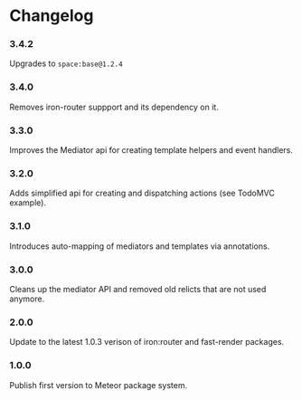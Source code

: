 Changelog
=========

### 3.4.2

Upgrades to `space:base@1.2.4`

### 3.4.0

Removes iron-router suppport and its dependency on it.

### 3.3.0

Improves the Mediator api for creating template helpers and event handlers.

### 3.2.0

Adds simplified api for creating and dispatching actions (see TodoMVC example).

### 3.1.0

Introduces auto-mapping of mediators and templates via annotations.

### 3.0.0

Cleans up the mediator API and removed old relicts that are not used anymore.

### 2.0.0

Update to the latest 1.0.3 verison of iron:router and fast-render packages.

### 1.0.0

Publish first version to Meteor package system.
